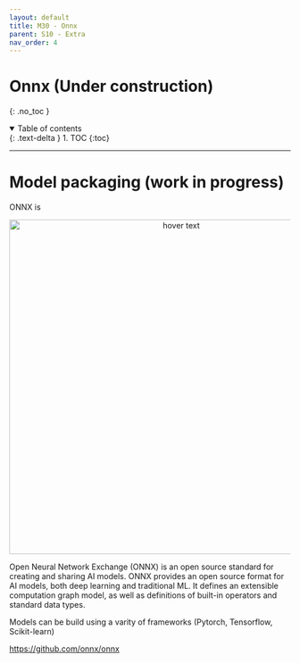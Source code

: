 ```yaml
---
layout: default
title: M30 - Onnx
parent: S10 - Extra
nav_order: 4
---
```


# Onnx (Under construction)
{: .no_toc }

<details open markdown="block">
  <summary>
    Table of contents
  </summary>
  {: .text-delta }
1. TOC
{:toc}
</details>

---


# Model packaging (work in progress)

ONNX is 


<p align="center">
  <img src="../figures/onnx.png" width="600" title="hover text">
</p>


Open Neural Network Exchange (ONNX) is an open source standard for creating and sharing AI models.
ONNX provides an open source format for AI models, both deep learning and traditional ML. 
It defines an extensible computation graph model, as well as definitions of built-in operators and standard data types.

Models can be build using a varity of frameworks (Pytorch, Tensorflow, Scikit-learn) 

https://github.com/onnx/onnx
